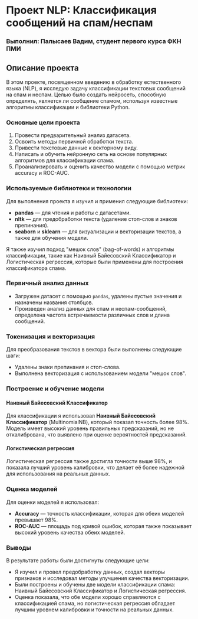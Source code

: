 # Проект NLP: Классификация сообщений на спам/неспам

### Выполнил: Палысаев Вадим, студент первого курса ФКН ПМИ

## Описание проекта

В этом проекте, посвященном введению в обработку естественного языка (NLP), я исследую задачу классификации текстовых сообщений на спам и неспам. Целью было создать нейросеть, способную определять, является ли сообщение спамом, используя известные алгоритмы классификации и библиотеки Python.

### Основные цели проекта

1. Провести предварительный анализ датасета.
2. Освоить методы первичной обработки текста.
3. Привести текстовые данные к векторному виду.
4. Написать и обучить нейронную сеть на основе популярных алгоритмов для классификации спама.
5. Проанализировать и оценить качество модели с помощью метрик accuracy и ROC-AUC.

### Используемые библиотеки и технологии

Для выполнения проекта я изучил и применил следующие библиотеки:
- **pandas** — для чтения и работы с датасетами.
- **nltk** — для предобработки текста (удаление стоп-слов и знаков препинания).
- **seaborn** и **sklearn** — для визуализации и векторизации текстов, а также для обучения модели.

Я также изучил подход "мешок слов" (bag-of-words) и алгоритмы классификации, такие как Наивный Байесовский Классификатор и Логистическая регрессия, которые были применены для построения классификатора спама.

### Первичный анализ данных

- Загружен датасет с помощью `pandas`, удалены пустые значения и назначены названия столбцов.
- Произведен анализ данных для спам и неспам-сообщений, определена частота встречаемости различных слов и длина сообщений.

### Токенизация и векторизация

Для преобразования текстов в вектора были выполнены следующие шаги:

- Удалены знаки препинания и стоп-слова.
- Выполнена векторизация с использованием модели "мешок слов".

### Построение и обучение модели

#### Наивный Байесовский Классификатор

Для классификации я использовал **Наивный Байесовский Классификатор** (MultinomialNB), который показал точность более 98%. Модель имеет высокий уровень правильных предсказаний, но не откалибрована, что выявлено при оценке вероятностей предсказаний.

#### Логистическая регрессия

Логистическая регрессия также достигла точности выше 98%, и показала лучший уровень калибровки, что делает её более надежной для использования на реальных данных.

### Оценка моделей

Для оценки моделей я использовал:

- **Accuracy** — точность классификации, которая для обеих моделей превышает 98%.
- **ROC-AUC** — площадь под кривой ошибок, которая также показывает высокий уровень качества обеих моделей.

### Выводы

В результате работы были достигнуты следующие цели:

- Я изучил и провел предобработку данных, создал векторы признаков и исследовал методы улучшения качества векторизации.
- Были построены и обучены две модели классификации спама: Наивный Байесовский Классификатор и Логистическая регрессия.
- Оценка показала, что обе модели хорошо справляются с классификацией спама, но логистическая регрессия обладает лучшим уровнем калибровки и точности на реальных данных.
